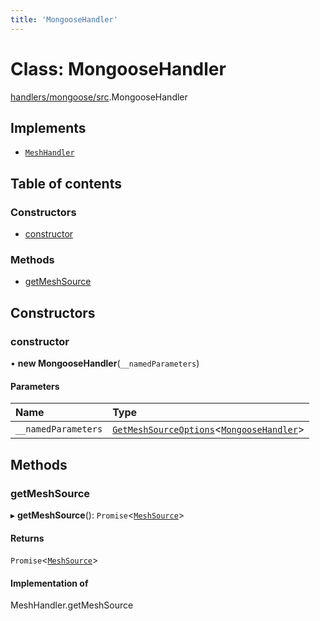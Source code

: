 ```yaml
---
title: 'MongooseHandler'
---
```


# Class: MongooseHandler

[handlers/mongoose/src](../modules/handlers_mongoose_src).MongooseHandler

## Implements

- [`MeshHandler`](/docs/api/interfaces/types_src.MeshHandler)

## Table of contents

### Constructors

- [constructor](handlers_mongoose_src.MongooseHandler#constructor)

### Methods

- [getMeshSource](handlers_mongoose_src.MongooseHandler#getmeshsource)

## Constructors

### constructor

• **new MongooseHandler**(`__namedParameters`)

#### Parameters

| Name | Type |
| :------ | :------ |
| `__namedParameters` | [`GetMeshSourceOptions`](../modules/types_src#getmeshsourceoptions)\<[`MongooseHandler`](/docs/api/interfaces/types_src.YamlConfig.MongooseHandler)> |

## Methods

### getMeshSource

▸ **getMeshSource**(): `Promise`\<[`MeshSource`](../modules/types_src#meshsource)>

#### Returns

`Promise`\<[`MeshSource`](../modules/types_src#meshsource)>

#### Implementation of

MeshHandler.getMeshSource
